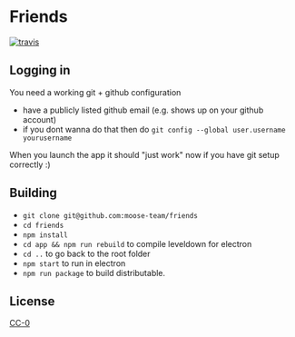 # Friends

[![travis][travis-image]][travis-url]

[travis-image]: https://img.shields.io/travis/feross/friends.svg?style=flat
[travis-url]: https://travis-ci.org/feross/friends

## Logging in

You need a working git + github configuration

- have a publicly listed github email (e.g. shows up on your github account)
- if you dont wanna do that then do `git config --global user.username yourusername`

When you launch the app it should "just work" now if you have git setup correctly :)

## Building

* `git clone git@github.com:moose-team/friends`
* `cd friends`
* `npm install`
* `cd app && npm run rebuild` to compile leveldown for electron
* `cd ..` to go back to the root folder
* `npm start` to run in electron
* `npm run package` to build distributable.

## License

[CC-0](LICENSE.md)
